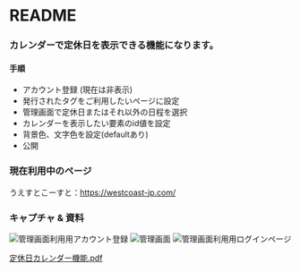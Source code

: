 # README

### カレンダーで定休日を表示できる機能になります。

#### 手順
- アカウント登録 (現在は非表示)
- 発行されたタグをご利用したいページに設定
- 管理画面で定休日またはそれ以外の日程を選択
- カレンダーを表示したい要素のid値を設定
- 背景色、文字色を設定(defaultあり)
- 公開

### 現在利用中のページ
うえすとこーすと：https://westcoast-jp.com/

### キャプチャ & 資料
![管理画面利用用アカウント登録](https://user-images.githubusercontent.com/105359638/172763547-24e76ed6-8041-40ff-a250-aab188f169df.png)
![管理画面](https://user-images.githubusercontent.com/105359638/172763538-0b87fddc-3d92-4fc5-a922-dc378a60e3b5.png)
![管理画面利用用ログインページ](https://user-images.githubusercontent.com/105359638/172763550-f32d88ad-b937-4ab8-9c4a-65d90416581f.png)

[定休日カレンダー機能.pdf](https://github.com/catsIsland/show_business_day/files/8866729/default.pdf)
